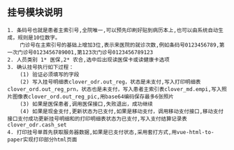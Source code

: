 ## 挂号模块说明
    1. 条码号也就是患者主索引号,全院唯一,可以预先印刷好贴到病历本上,也可以由系统自动生成，规则是10位数字。
        门诊号在主索引号的基础上增加3位,表示来医院的就诊次数,例如条码号0123456789,第一次门诊号0123456789001,第123次门诊号0123456789123
    2. 人员类别 1* 医保,2* 农合,选中后出现读医保卡或读健康卡选项
    3. 确认挂号执行如下过程：
        (1) 验证必须填写的字段
        (2) 写入挂号明细表clover_odr.out_reg，状态是未支付,写入打印明细表clover_ord.out_reg_prn，状态也是未支付，写入患者主索引表clover_md.empi,写入照片图像表clover_ord.out_reg_pic,用base64编码保存最多6张照片
        (3) 如果是医保患者,调用医保接口,失败退出，成功继续
        (4) 如果是现金支付,更新状态为已支付,如果是移动支付，调用移动支付接口,移动支付接口支付成功更新挂号明细和的打印明细表状态为已支付,写入支付结算记录表clover_odr.cash_set
    4. 打印挂号单首先获取服务器数据,如果是已支付状态,采用套打方式,用vue-html-to-paper实现打印部分html页面

